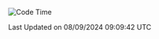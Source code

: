 <!--START_SECTION:waka-->
![Code Time](http://img.shields.io/badge/Code%20Time-1%2C511%20hrs%2019%20mins-blue)


 Last Updated on 08/09/2024 09:09:42 UTC
<!--END_SECTION:waka-->
